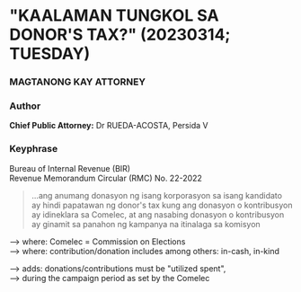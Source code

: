 # "KAALAMAN TUNGKOL SA DONOR'S TAX?" (20230314; TUESDAY)

### MAGTANONG KAY ATTORNEY

### Author

<b>Chief Public Attorney:</b> Dr RUEDA-ACOSTA, Persida V

### Keyphrase

Bureau of Internal Revenue (BIR)<br/>
Revenue Memorandum Circular (RMC) No. 22-2022

> ...ang anumang donasyon ng isang korporasyon sa isang kandidato ay hindi papatawan ng donor's tax kung ang donasyon o kontribusyon ay idineklara sa Comelec, at ang nasabing donasyon o kontribusyon ay ginamit sa panahon ng kampanya na itinalaga sa komisyon

--> where: Comelec = Commission on Elections<br/>
--> where: contribution/donation includes among others: in-cash, in-kind

--> adds: donations/contributions must be "utilized spent",<br/>
--> during the campaign period as set by the Comelec


